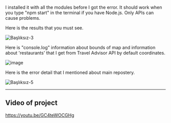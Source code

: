 I installed it with all the modules before I got the error.  It should work when you type "npm start" in the terminal if you have Node.js. Only APIs can cause problems.

Here is the results that you must see.

![Başlıksız-3](https://github.com/alperencatak/GeospatialDataManagementFinal/assets/118128475/d851b0fd-5fda-48cd-8995-83b8d18b56be)

Here is "console.log" information about bounds of map and information about 'restaurants' that I get from Travel Advisor API by default coordinates.

![image](https://github.com/alperencatak/GeospatialDataManagementFinal/assets/118128475/74326bc4-0b4a-44db-bfc1-45781f10cdce)


Here is the error detail that I mentioned about main repostery.

![Başlıksız-5](https://github.com/alperencatak/GeospatialDataManagementFinal/assets/118128475/36cada62-29b9-4a71-9711-586bb88acae9)

---

## Video  of project

https://youtu.be/GC4teWOCGHg
